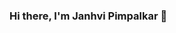 ### Hi there, I'm Janhvi Pimpalkar 👋

<!--
**pimpalkarjanhvi11/pimpalkarjanhvi11** is a ✨ _special_ ✨ repository because its `README.md` (this file) appears on your GitHub profile.

I am a student at University of Wisconsin Madison for Master of Science in Information Science Program - Data Analystics Concentration.

- 💻 Ex- Packed Application Development Associate at Accenture.
- 👩🏻‍💻 Interned at the Sparks Foundation and Suven Consultants and Pvt Ltd.


 <p align="center">
 <a href="https://www.linkedin.com/in/janhvi-pimpalkar-8171a31b3/" target="_blank">
  <img src="https://img.shields.io/badge/LinkedIn-0077B5?style=for-the-badge&logo=linkedin&logoColor=white" alt="pimpalkarjanhvi11"/>
 </a>

 <a href="https://pimpalkar.wixsite.com/janhvi-pimpalkar-por" target="_blank">
  <img src="https://img.shields.io/badge/Twitter-1DA1F2?style=for-the-badge&logo=twitter&logoColor=white" />
 </a>
 <a href="https://instagram.com/jaaaanhvi__?utm_source=qr" target="_blank">
  <img src="https://img.shields.io/badge/Instagram-fe4164?style=for-the-badge&logo=instagram&logoColor=white" alt="alsiam" />
 </a> 

</p>
<br />
 # About me
 
<p>
 <img align="right" width="350" src="/assets/programmer.gif" alt="Coding gif" />
  
 ✌️ &emsp; Enjoy to do programming and sharing knowledge <br/><br/>
 ❤️ &emsp; Love to create databases and visualizations<br/><br/>
 📧 &emsp; Reach me anytime: pimpalkar@wisc.edu<br/><br/>
 

</p>

<br/>
<br/>
<br/>
-->
